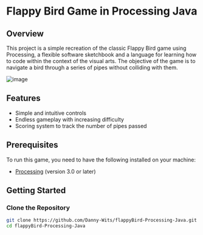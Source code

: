 # Flappy Bird Game in Processing Java

## Overview

This project is a simple recreation of the classic Flappy Bird game using Processing, a flexible software sketchbook and a language for learning how to code within the context of the visual arts. The objective of the game is to navigate a bird through a series of pipes without colliding with them.

![image](https://github.com/user-attachments/assets/7655a91b-3696-4a71-a86b-f56c10926a9e)

## Features

- Simple and intuitive controls
- Endless gameplay with increasing difficulty
- Scoring system to track the number of pipes passed

## Prerequisites

To run this game, you need to have the following installed on your machine:

- [Processing](https://processing.org/download/) (version 3.0 or later)

## Getting Started

### Clone the Repository

```bash
git clone https://github.com/Danny-Wits/flappyBird-Processing-Java.git
cd flappyBird-Processing-Java
```
